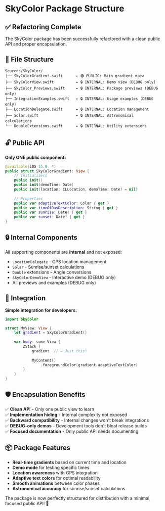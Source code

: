 # SkyColor Package Structure

## ✅ Refactoring Complete

The SkyColor package has been successfully refactored with a clean public API and proper encapsulation.

## 📁 File Structure

```
Sources/SkyColor/
├── SkyColorGradient.swift      ← 🟢 PUBLIC: Main gradient view
├── SkyColorView.swift          ← 🔒 INTERNAL: Demo view (DEBUG only)
├── SkyColor_Previews.swift     ← 🔒 INTERNAL: Package previews (DEBUG only)
├── IntegrationExamples.swift   ← 🔒 INTERNAL: Usage examples (DEBUG only)
├── LocationDelegate.swift      ← 🔒 INTERNAL: Location management
├── Solar.swift                 ← 🔒 INTERNAL: Astronomical calculations
└── DoubleExtensions.swift      ← 🔒 INTERNAL: Utility extensions
```

## 🔓 Public API

**Only ONE public component:**

```swift
@available(iOS 15.0, *)
public struct SkyColorGradient: View {
    // Initializers
    public init()
    public init(demoTime: Date)
    public init(location: CLLocation, demoTime: Date? = nil)
    
    // Properties
    public var adaptiveTextColor: Color { get }
    public var timeOfDayDescription: String { get }
    public var sunrise: Date? { get }
    public var sunset: Date? { get }
}
```

## 🔒 Internal Components

All supporting components are **internal** and not exposed:

- `LocationDelegate` - GPS location management
- `Solar` - Sunrise/sunset calculations  
- `Double` extensions - Angle conversions
- `SkyColorDemoView` - Interactive demo (DEBUG only)
- All previews and examples (DEBUG only)

## 🎯 Integration

**Simple integration for developers:**

```swift
import SkyColor

struct MyView: View {
    let gradient = SkyColorGradient()
    
    var body: some View {
        ZStack {
            gradient  // ← Just this!
            
            MyContent()
                .foregroundColor(gradient.adaptiveTextColor)
        }
    }
}
```

## 🛡️ Encapsulation Benefits

✅ **Clean API** - Only one public view to learn  
✅ **Implementation hiding** - Internal complexity not exposed  
✅ **Backward compatibility** - Internal changes won't break integrations  
✅ **DEBUG-only demos** - Development tools don't bloat release builds  
✅ **Focused documentation** - Only public API needs documenting  

## 📦 Package Features

- **Real-time gradients** based on current time and location
- **Demo mode** for testing specific times
- **Location awareness** with GPS integration
- **Adaptive text colors** for optimal readability
- **Smooth animations** between color phases
- **Astronomical accuracy** for sunrise/sunset calculations

The package is now perfectly structured for distribution with a minimal, focused public API! 🌅
